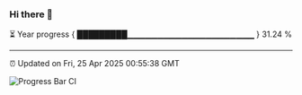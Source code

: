 ### Hi there 👋

⏳ Year progress { █████████▁▁▁▁▁▁▁▁▁▁▁▁▁▁▁▁▁▁▁▁▁ } 31.24 %

---

⏰ Updated on Fri, 25 Apr 2025 00:55:38 GMT

![Progress Bar CI](https://github.com/Shyam-Makwana/GitHub-Actions-Demo/workflows/Progress%20Bar%20CI/badge.svg)
